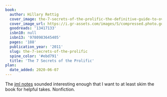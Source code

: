 ```yaml
---
book:
  author: Hillary Rettig
  cover_image: the-7-secrets-of-the-prolific-the-definitive-guide-to-overcoming-procrastination-perfectionism-and-writers-block.jpg
  cover_image_url: https://i.gr-assets.com/images/S/compressed.photo.goodreads.com/books/1394994952l/13417133._SX98_.jpg
  goodreads: '13417133'
  isbn10: null
  isbn13: '9780983645405'
  pages: '188'
  publication_year: '2011'
  slug: the-7-secrets-of-the-prolific
  spine_color: '#ebd791'
  title: 'The 7 Secrets of the Prolific'
plan:
  date_added: 2020-06-07
---
```


The [jml notes](https://notes.jml.io/posts/2020-04-25-11:07.html) sounded interesting enough that I want to at least
skim the book for helpful takes. Nonfiction.
